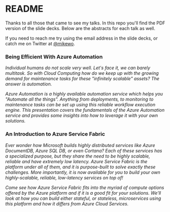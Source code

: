 # README #

Thanks to all those that came to see my talks. In this repo you'll find the PDF version of the slide decks. Below are the abstracts for each talk as well.

If you need to reach me try using the email address in the slide decks, or catch me on Twitter at [@mikewo](https://twitter.com/mikewo).


### Being Efficient With Azure Automation ###
*Individual humans do not scale very well. Let's face it, we can barely multitask. So with Cloud Computing how do we keep up with the growing demand for maintenance tasks for these "infinitely scalable" assets? The answer is automation.*

*Azure Automation is a highly available automation service which helps you "Automate all the things". Anything from deployments, to monitoring to maintenance tasks can be set up using this reliable workflow execution engine. This presentation covers the fundamentals of the Azure Automation service and provides some insights into how to leverage it with your own solutions.*

### An Introduction to Azure Service Fabric ###
*Ever wonder how Microsoft builds highly distributed services like Azure DocumentDB, Azure SQL DB, or even Cortana? Each of these services has a specialized purpose, but they share the need to be highly scalable, reliable and have extremely low latency. Azure Service Fabric is the platform under all of them, and it is purpose-built to solve exactly these challenges. More importantly, it is now available for you to build your own highly-scalable, reliable, low-latency services on top of!*

*Come see how Azure Service Fabric fits into the myriad of compute options offered by the Azure platform and if it is a good fit for your solutions. We'll look at how you can build either stateful, or stateless, microservices using this platform and how it differs from Azure Cloud Services.*
